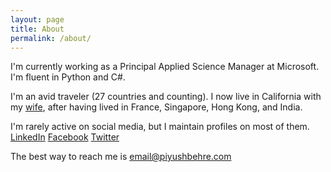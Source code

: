 ```yaml
---
layout: page
title: About
permalink: /about/
---
```


I'm currently working as a Principal Applied Science Manager at Microsoft.
I'm fluent in Python and C#.

I'm an avid traveler (27 countries and counting).
I now live in California with my [wife](http://www.prashima.com), after having lived in France, Singapore, Hong Kong, and India.

I'm rarely active on social media, but I maintain profiles on most of them.
[LinkedIn](https://www.linkedin.com/in/piyushbehre) [Facebook](https://www.facebook.com/piyushbehre) [Twitter](https://www.twitter.com/piyushbehre)

The best way to reach me is email@piyushbehre.com 
